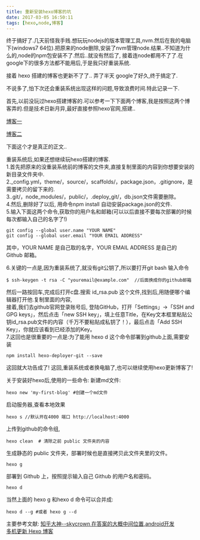 ```yaml
---
title: 重新安装hexo博客的坑
date: 2017-03-05 16:50:11
tags: [hexo,node,博客]
---
```

终于搞好了.几天前怪我手贱.想玩玩nodejs的版本管理工具,nvm.然后在我的电脑下(windows7 64位).把原来的node删除,安装了nvm管理node.结果..不知道为什么的,node的npm包安装不了.然后..就没有然后了, 接着连node都用不了了.在google下的很多方法都不能用后,于是我只好重装系统.

接着 hexo 搭建的博客也更新不了了.. 弄了半天 google了好久,终于搞定了.

不说多了,怕下次还会重装系统出现这样的问题,导致浪费时间.特此记录一下.

首先,以前没玩过hexo搭建博客的.可以参考一下下面两个博客,我是按照这两个博客弄的.但是技术日新月异,最好直接参照hexo官网,搭建..

[博客一](http://www.cylong.com/blog/2016/04/19/hexo-git/)

[博客二](http://hifor.net/2015/07/01/%E9%9B%B6%E5%9F%BA%E7%A1%80%E5%85%8D%E8%B4%B9%E6%90%AD%E5%BB%BA%E4%B8%AA%E4%BA%BA%E5%8D%9A%E5%AE%A2-hexo-github/)

下面这个才是真正的正文..

重装系统后,如果还想继续玩hexo搭建的博客.  
1.首先把原来的没重装系统前的博客的文件夹,直接复制里面的内容到你想要安装的新目录文件夹中.  
2._config.yml，theme/，source/，scaffolds/，package.json，.gitignore，是需要拷贝的留下来的.  
3..git/，node_modules/，public/，.deploy_git/，db.json文件需要删除。  
4.然后,删除好了以后, 用命令npm install 自动安装package.json的文件.  
5.输入下面这两个命令,获取你的用户名和邮箱(可以以后直接不要每次部署的时候每次都输入自己的名字了!)  

	git config --global user.name "YOUR NAME"
	git config --global user.email "YOUR EMAIL ADDRESS"
其中，YOUR NAME 是自己取的名字，YOUR EMAIL ADDRESS 是自己的 Github 邮箱。

6.关键的一点是,因为重装系统了,就没有git公钥了,所以要打开git bash
输入命令

	$ ssh-keygen -t rsa -C "youremail@example.com"  //后面换成你的github邮箱
然后一路按回车,完成后打开c盘.搜索 id_rsa.pub 这个文件,找到后,用随便哪个编辑器打开他.复制里面的内容,  
接着,我们去github官网登录账号后,
登陆GitHub，打开「Settings」->「SSH and GPG keys」，然后点击「new SSH key」，填上任意Title，在Key文本框里粘贴公钥id_rsa.pub文件的内容（千万不要粘贴成私钥了！），最后点击「Add SSH Key」，你就应该看到已经添加的Key。  
7.这回也是很重要的一点是:为了能用 hexo d 这个命令部署到github上面,需要安装

	npm install hexo-deployer-git --save

这回就大功告成了! 这回,重装系统或者换电脑了,也可以继续使用hexo更新博客了!

关于安装好hexo后,使用的一些命令:
新建md文件:

	hexo new 'my-first-blog' #创建一个md文件
启动服务器,查看本地效果

	hexo s //默认开在4000 端口 http://localhost:4000
上传到github的命令组,

	hexo clean  # 清除之前 public 文件夹的内容

生成静态的 public 文件夹，部署时候也是直接拷贝此文件夹里的文件。

	hexo g

部署到 Github 上，按照提示输入自己 Github 的用户名和密码。

	hexo d 
当然上面的 hexo g 和hexo d 命令可以合并成:

	hexo d --g #或者 hexo g --d
主要参考文献:
[知乎大神--skycrown 在答案的大概中间位置,android开发](https://www.zhihu.com/question/21193762)  
[多机更新 Hexo 博客](http://lowrank.science/Hexo-Migration/)